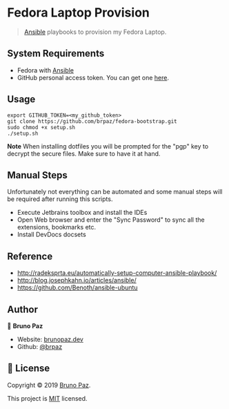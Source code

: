 # Fedora Laptop Provision

> [Ansible](https://www.ansible.com/) playbooks to provision my Fedora Laptop.

## System Requirements

* Fedora with [Ansible](https://www.ansible.com/)
* GitHub personal access token. You can get one [here](https://github.com/settings/tokens).

## Usage

```
export GITHUB_TOKEN=<my_github_token>
git clone https://github.com/brpaz/fedora-bootstrap.git
sudo chmod +x setup.sh
./setup.sh
```

**Note** When installing dotfiles you will be prompted for the "pgp" key to decrypt the secure files. Make sure to have it at hand.

## Manual Steps

Unfortunately not everything can be automated and some manual steps will be required after running this scripts.

* Execute Jetbrains toolbox and install the IDEs
* Open Web browser and enter the "Sync Password" to sync all the extensions, bookmarks etc.
* Install DevDocs docsets

## Reference

* http://radeksprta.eu/automatically-setup-computer-ansible-playbook/
* http://blog.josephkahn.io/articles/ansible/
* https://github.com/Benoth/ansible-ubuntu

## Author

👤 **Bruno Paz**

* Website: [brunopaz.dev](https://brunopaz.dev)
* Github: [@brpaz](https://github.com/brpaz)


## 📝 License

Copyright © 2019 [Bruno Paz](https://github.com/brpaz).

This project is [MIT](https://opensource.org/licenses/MIT) licensed.

